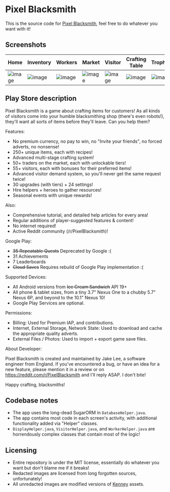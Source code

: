 # Pixel Blacksmith

This is the source code for [Pixel Blacksmith](https://play.google.com/store/apps/details?id=uk.co.jakelee.blacksmith), feel free to do whatever you want with it!

## Screenshots

| Home | Inventory | Workers | Market | Visitor | Crafting Table | Trophies |
| -- | -- | -- | -- | -- | -- | -- |
| ![image](https://user-images.githubusercontent.com/12380876/157330400-723aaf96-9abf-4210-958f-bc29b8548f96.png) | ![image](https://user-images.githubusercontent.com/12380876/157330425-a7b793ed-afb9-483d-81cb-bac14e8f668e.png) | ![image](https://user-images.githubusercontent.com/12380876/157330456-70c53943-60cb-4fde-9011-ced2692a8b69.png) | ![image](https://user-images.githubusercontent.com/12380876/157330517-8ff445d8-5162-42de-b18a-eda7ac2a2459.png) | ![image](https://user-images.githubusercontent.com/12380876/157330531-65be1ca3-4e8a-410e-a12a-4808095ef9f7.png) | ![image](https://user-images.githubusercontent.com/12380876/157330555-1a6814d9-b3dc-4cd0-9fe6-e17adcbbe2d2.png) | ![image](https://user-images.githubusercontent.com/12380876/157330570-165eadf6-04f5-432d-a4ca-9a98f60cfd82.png) |

## Play Store description

Pixel Blacksmith is a game about crafting items for customers! As all kinds of visitors come into your humble blacksmithing shop (there's even robots!), they'll want all sorts of items before they'll leave. Can you help them?

Features:

* No premium currency, no pay to win, no "Invite your friends", no forced adverts, no nonsense!
* 250+ unique items, each with recipes!
* Advanced multi-stage crafting system!
* 50+ traders on the market, each with unlockable tiers!
* 55+ visitors, each with bonuses for their preferred items!
* Advanced visitor demand system, so you'll never get the same request twice!
* 30 upgrades (with tiers) + 24 settings!
* Hire helpers + heroes to gather resources!
* Seasonal events with unique rewards!

Also:

* Comprehensive tutorial, and detailed help articles for every area!
* Regular additions of player-suggested features & content!
* No internet required!
* Active Reddit community (/r/PixelBlacksmith)!

Google Play:

* ~~35 Repeatable Quests~~ Deprecated by Google :(
* 31 Achievements
* 7 Leaderboards
* ~~Cloud Saves~~ Requires rebuild of Google Play implementation :(

Supported Devices:

* All Android versions from ~~Ice Cream Sandwich~~ API 19+
* All phone & tablet sizes, from a tiny 3.7" Nexus One to a chubby 5.7" Nexus 6P, and beyond to the 10.1" Nexus 10!
* Google Play Services are optional.

Permissions:

* Billing: Used for Premium IAP, and contributions.
* Internet, External Storage, Network State: Used to download and cache the appropriate quality adverts.
* External Files / Photos: Used to import + export game save files.

About Developer:

Pixel Blacksmith is created and maintained by Jake Lee, a software engineer from England. If you've encountered a bug, or have an idea for a new feature, please mention it in a review or on https://reddit.com/r/PixelBlacksmith and I'll reply ASAP. I don't bite!

Happy crafting, blacksmiths!

## Codebase notes
* The app uses the long-dead SugarORM in `DatabaseHelper.java`.
* The app contains most code in each screen's activity, with additional functionality added via "Helper" classes.
* `DisplayHelper.java`, `VisitorHelper.java`, and `WorkerHelper.java` are horrendously complex classes that contain most of the logic!

## Licensing
* Entire repository is under the MIT license, essentially do whatever you want but don't blame me if it breaks!
* Redacted images are licensed from long forgotten sources, unfortunately!
* All unredacted images are modified versions of [Kenney](https://www.kenney.nl/assets) assets.

